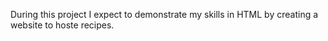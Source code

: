 During this project I expect to demonstrate my skills in HTML by creating a website to hoste recipes.
